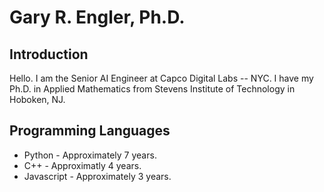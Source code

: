 # Gary R. Engler, Ph.D.


## Introduction

Hello.  I am the Senior AI Engineer at Capco Digital Labs -- NYC.  I have my Ph.D. in Applied Mathematics from Stevens Institute of Technology in Hoboken, NJ.

## Programming Languages
- Python - Approximately 7 years.
- C++ - Approximatly 4 years.
- Javascript - Approximately 3 years.
